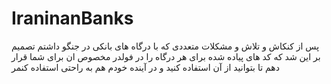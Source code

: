 # IraninanBanks
پس از کنکاش و تلاش و مشکلات متعددی که با درگاه های بانکی در جنگو داشتم تصمیم بر این شد که کد های پیاده شده برای هر درگاه را در فولدر مخصوص ان برای شما قرار دهم تا بتوانید از آن استفاده کنید و در آینده خودم هم به راحتی استفاده کنمر
